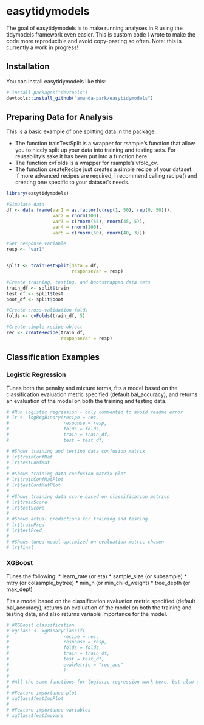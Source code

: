 
<!-- README.md is generated from README.Rmd. Please edit that file -->

# easytidymodels

<!-- badges: start -->

<!-- badges: end -->

The goal of easytidymodels is to make running analyses in R using the
tidymodels framework even easier. This is custom code I wrote to make
the code more reproducible and avoid copy-pasting so often. Note: this
is currently a work in progress\!

## Installation

You can install easytidymodels like this:

``` r
# install.packages("devtools")
devtools::install_github("amanda-park/easytidymodels")
```

## Preparing Data for Analysis

This is a basic example of one splitting data in the package.

  - The function trainTestSplit is a wrapper for rsample’s function that
    allow you to nicely split up your data into training and testing
    sets. For reusability’s sake it has been put into a function here.
  - The function cvFolds is a wrapper for rsample’s vfold\_cv.
  - The function createRecipe just creates a simple recipe of your
    dataset. If more advanced recipes are required, I recommend calling
    recipe() and creating one specific to your dataset’s needs.

<!-- end list -->

``` r
library(easytidymodels)

#Simulate data
df <- data.frame(var1 = as.factor(c(rep(1, 50), rep(0, 50))),
                 var2 = rnorm(100),
                 var3 = c(rnorm(55), rnorm(45, 5)),
                 var4 = rnorm(100),
                 var5 = c(rnorm(60), rnorm(40, 3)))

#Set response variable
resp <- "var1"


split <- trainTestSplit(data = df, 
                        responseVar = resp)

#Create training, testing, and bootstrapped data sets
train_df <- split$train
test_df <- split$test
boot_df <- split$boot

#Create cross-validation folds
folds <- cvFolds(train_df, 5)

#Create simple recipe object
rec <- createRecipe(train_df, 
                    responseVar = resp)
```

## Classification Examples

### Logistic Regression

Tunes both the penalty and mixture terms, fits a model based on the
classification evaluation metric specified (default bal\_accuracy), and
returns an evaluation of the model on both the training and testing
data.

``` r
# #Run logistic regression - only commented to avoid readme error
# lr <- logRegBinary(recipe = rec,
#                    response = resp,
#                    folds = folds,
#                    train = train_df,
#                    test = test_df)

# #Shows training and testing data confusion matrix
# lr$trainConfMat
# lr$testConfMat
# 
# #Shows training data confusion matrix plot
# lr$trainConfMatPlot
# lr$testConfMatPlot
# 
# #Shows training data score based on classification metrics
# lr$trainScore
# lr$testScore
# 
# #Shows actual predictions for training and testing
# lr$trainPred
# lr$testPred
# 
# #Shows tuned model optimized on evaluation metric chosen
# lr$final
```

### XGBoost

Tunes the following: \* learn\_rate (or eta) \* sample\_size (or
subsample) \* mtry (or colsample\_bytree) \* min\_n (or
min\_child\_weight) \* tree\_depth (or max\_dept)

Fits a model based on the classification evaluation metric specified
(default bal\_accuracy), returns an evaluation of the model on both the
training and testing data, and also returns variable importance for the
model.

``` r
# #XGBoost classification
# xgClass <- xgBinaryClassif(
#                    recipe = rec,
#                    response = resp,
#                    folds = folds,
#                    train = train_df,
#                    test = test_df,
#                    evalMetric = "roc_auc"
#                    )
# 
# #All the same functions for logistic regression work here, but also others:
# 
# #Feature importance plot
# xgClass$featImpPlot
# 
# #Feature importance variables
# xgClass$featImpVars
```
